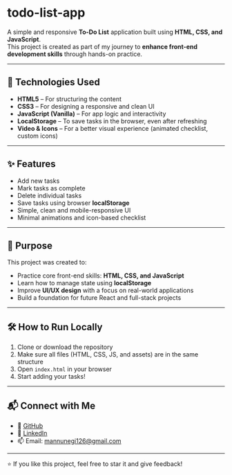 # todo-list-app
A simple and responsive **To-Do List** application built using **HTML, CSS, and JavaScript**.  
This project is created as part of my journey to **enhance front-end development skills** through hands-on practice.

---

## 🔧 Technologies Used

- **HTML5** – For structuring the content
- **CSS3** – For designing a responsive and clean UI
- **JavaScript (Vanilla)** – For app logic and interactivity
- **LocalStorage** – To save tasks in the browser, even after refreshing
- **Video & Icons** – For a better visual experience (animated checklist, custom icons)

---

## ✨ Features

- Add new tasks
- Mark tasks as complete
- Delete individual tasks
- Save tasks using browser **localStorage**
- Simple, clean and mobile-responsive UI
- Minimal animations and icon-based checklist

---

## 🚀 Purpose

This project was created to:
- Practice core front-end skills: **HTML, CSS, and JavaScript**
- Learn how to manage state using **localStorage**
- Improve **UI/UX design** with a focus on real-world applications
- Build a foundation for future React and full-stack projects

---

## 🛠️ How to Run Locally

1. Clone or download the repository
2. Make sure all files (HTML, CSS, JS, and assets) are in the same structure
3. Open `index.html` in your browser
4. Start adding your tasks!

---

## 📬 Connect with Me

- 💼 [GitHub](https://github.com/mukulnegi2004)
- 💬 [LinkedIn](https://linkedin.com/in/your-link)
- 📫 Email: mannunegi126@gmail.com

---

⭐ If you like this project, feel free to star it and give feedback!
